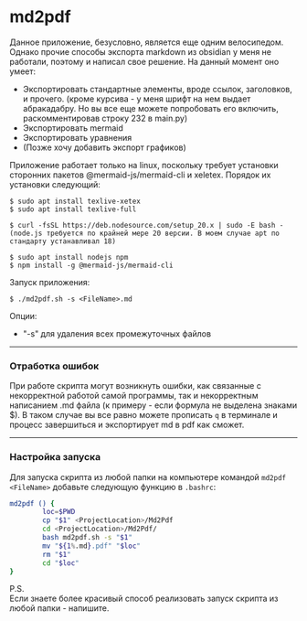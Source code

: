 # md2pdf

Данное приложение, безусловно, является еще одним велосипедом. Однако прочие способы экспорта markdown из obsidian у меня не работали, поэтому и написал свое решение.
На данный момент оно умеет:
- Экспортировать стандартные элементы, вроде ссылок, заголовков, и прочего. (кроме курсива - у меня шрифт на нем выдает абракадабру. Но вы все еще можете попробовать его включить, раскомментировав строку 232 в main.py)
- Экспортировать mermaid
- Экспортировать уравнения
- (Позже хочу добавить экспорт графиков)

Приложение работает только на linux, поскольку требует установки сторонних пакетов @mermaid-js/mermaid-cli и xeletex.
Порядок их установки следующий:
```
$ sudo apt install texlive-xetex
$ sudo apt install texlive-full

$ curl -fsSL https://deb.nodesource.com/setup_20.x | sudo -E bash -
(node.js требуется по крайней мере 20 версии. В моем случае apt по стандарту устанавливал 18)

$ sudo apt install nodejs npm
$ npm install -g @mermaid-js/mermaid-cli
```

Запуск приложения:
```
$ ./md2pdf.sh -s <FileName>.md
```
Опции:

- "-s" для удаления всех промежуточных файлов

---

### Отработка ошибок
При работе скрипта могут возникнуть ошибки, как связанные с некорректной работой самой программы, так и некорректным написанием .md файла (к примеру - если формула не выделена знаками $). В таком случае вы все равно можете прописать `q` в терминале и процесс завершиться и экспортирует md в pdf как сможет.

---

### Настройка запуска
Для запуска скрипта из любой папки на компьютере командой `md2pdf <FileName>` добавьте следующую функцию в `.bashrc`:
```bash
md2pdf () {
        loc=$PWD
        cp "$1" <ProjectLocation>/Md2Pdf
        cd <ProjectLocation>/Md2Pdf/
        bash md2pdf.sh -s "$1"
        mv "${1%.md}.pdf" "$loc"
        rm "$1"
        cd "$loc"
}
```

P.S. \
Если знаете более красивый способ реализовать запуск скрипта из любой папки - напишите.